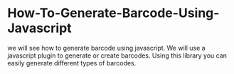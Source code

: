 # How-To-Generate-Barcode-Using-Javascript
we will see how to generate barcode using javascript. We will use a javascript plugin to generate or create barcodes. Using this library you can easily generate different types of barcodes.
